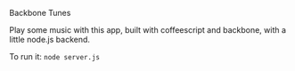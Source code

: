 

Backbone Tunes

Play some music with this app, built with coffeescript and backbone, with a little node.js backend.

To run it:
`node server.js`
